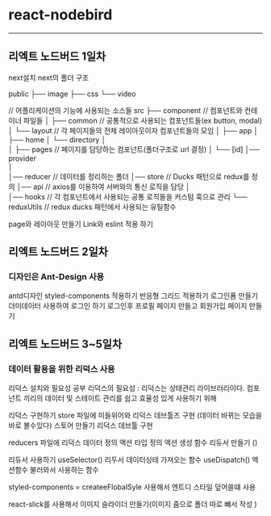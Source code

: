 # react-nodebird

---

## 리엑트 노드버드 1일차

next설치
next의 폴더 구조

public
├── image
├── css
└── video

// 어플리케이션의 기능에 사용되는 소스들
src
├── component // 컴포넌트와 컨테이너 파일들
│ ├── common // 공통적으로 사용되는 컴포넌트들(ex button, modal)
│ └── layout // 각 페이지들의 전체 레이아웃이자 컴포넌트들의 모임
│ ├── app
│ ├── home
│ └── directory
│  
│
├── pages // 페이지를 담당하는 컴포넌트(폴더구조로 url 결정)
│ └── [id]
│── provider  
│  
│── reducer // 데이터를 정리하는 폴더
│── store // Ducks 패턴으로 redux를 정의
│── api // axios를 이용하여 서버와의 통신 로직을 담당
│  
│── hooks // 각 컴포넌트에서 사용되는 공통 로직들을 커스텀 훅으로 관리
└── reduxUtils // redux ducks 패턴에서 사용되는 유틸함수

page와 레이아웃 만들기
Link와 eslint 적용 하기

## 리엑트 노드버드 2일차

### 디자인은 Ant-Design 사용

antd디자인 styled-components 적용하기
반응형 그리드 적용하기
로그인폼 만들기
더미데이터 사용하여 로그인 하기
로그인후 프로필 페이지 만들고 회원가입 페이지 만들기

## 리엑트 노드버드 3~5일차

### 데이터 활용을 위한 리덕스 사용

리덕스 설치와 필요성 공부
리덕스의 필요성 : 리덕스는 상태관리 라이브러리이다. 컴포넌트 끼리의 데이터 및 스테이트 관리를 쉽고 효율성 있게 사용하기 위해

리덕스 구현하기
store 파일에 미들위어와 리덕스 데브툴즈 구현 (데이터 바뀌는 모습을 바로 볼수있다)
스토어 만들기
리덕스 데브툴 구현

reducers 파일에
리덕스 데이터 정의
액션 타입 정의
액션 생성 함수
리듀서 만들기 ()

리듀서 사용하기
useSelector() 리두서 데이터싱테 가져오는 함수
useDispatch() 액션함수 불러와서 사용하는 함수

styled-components = createeFlobalSyle 사용해서 엔트디 스타일 덮어쓸떄 사용

react-slick를 사용해서 이미지 슬라이더 만들기(이미지 줌으로 폴더 따로 뺴서 작성 )
